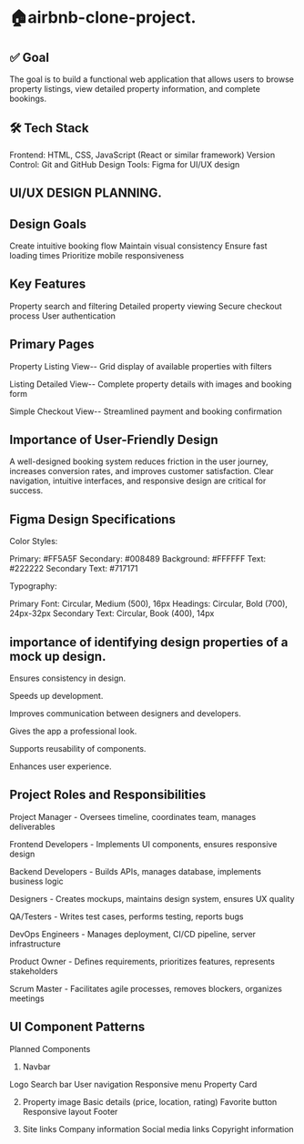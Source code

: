 # 🏠airbnb-clone-project.

##  ✅ Goal
The goal is to build a functional web application that allows users to browse property listings, view detailed property information, and complete bookings.

## 🛠️ Tech Stack
Frontend: HTML, CSS, JavaScript (React or similar framework)
Version Control: Git and GitHub
Design Tools: Figma for UI/UX design

## UI/UX DESIGN PLANNING.

## Design Goals
Create intuitive booking flow
Maintain visual consistency
Ensure fast loading times
Prioritize mobile responsiveness

## Key Features
Property search and filtering
Detailed property viewing
Secure checkout process
User authentication

## Primary Pages

Property Listing View--	Grid display of available properties with filters

Listing Detailed View--	Complete property details with images and booking form

Simple Checkout View--	Streamlined payment and booking confirmation

## Importance of User-Friendly Design

A well-designed booking system reduces friction in the user journey, increases conversion rates, and improves customer satisfaction. Clear navigation, intuitive interfaces, and responsive design are critical for success.


## Figma Design Specifications
Color Styles:

Primary: #FF5A5F
Secondary: #008489
Background: #FFFFFF
Text: #222222
Secondary Text: #717171


Typography:

Primary Font: Circular, Medium (500), 16px
Headings: Circular, Bold (700), 24px-32px
Secondary Text: Circular, Book (400), 14px

## importance of identifying design properties of a mock up design.

Ensures consistency in design.

Speeds up development.

Improves communication between designers and developers.

Gives the app a professional look.

Supports reusability of components.

Enhances user experience.


## Project Roles and Responsibilities

Project Manager -	Oversees timeline, coordinates team, manages deliverables

Frontend Developers -	 Implements UI components, ensures responsive design

Backend Developers -	Builds APIs, manages database, implements business logic

Designers -	Creates mockups, maintains design system, ensures UX quality

QA/Testers -	Writes test cases, performs testing, reports bugs

DevOps Engineers -	Manages deployment, CI/CD pipeline, server infrastructure

Product Owner -	Defines requirements, prioritizes features, represents stakeholders

Scrum Master -	Facilitates agile processes, removes blockers, organizes meetings

## UI Component Patterns
Planned Components
1. Navbar

Logo
Search bar
User navigation
Responsive menu
Property Card

2. Property image
Basic details (price, location, rating)
Favorite button
Responsive layout
Footer

3. Site links
Company information
Social media links
Copyright information